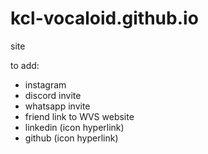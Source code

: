 # kcl-vocaloid.github.io
site

to add:
- instagram
- discord invite
- whatsapp invite
- friend link to WVS website
- linkedin (icon hyperlink)
- github (icon hyperlink)
